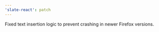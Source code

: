 ```yaml
---
'slate-react': patch
---
```


Fixed text insertion logic to prevent crashing in newer Firefox versions.
